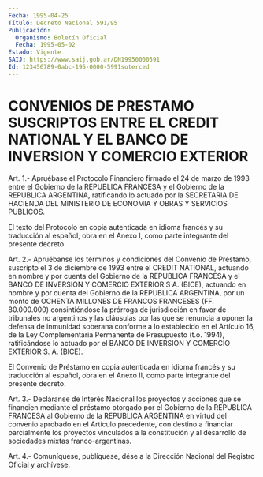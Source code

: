 ```yaml
---
Fecha: 1995-04-25
Título: Decreto Nacional 591/95
Publicación:
  Organismo: Boletín Oficial
  Fecha: 1995-05-02
Estado: Vigente
SAIJ: https://www.saij.gob.ar/DN19950000591
Id: 123456789-0abc-195-0000-5991soterced
---
```

# CONVENIOS DE PRESTAMO SUSCRIPTOS ENTRE EL CREDIT NATIONAL Y EL BANCO DE INVERSION Y COMERCIO EXTERIOR

<a id="1"></a>
Art.  1.-  Apruébase  el Protocolo Financiero firmado el 24 de marzo de 1993 entre el Gobierno  de  la  REPUBLICA  FRANCESA  y  el Gobierno  de  la REPUBLICA ARGENTINA, ratificando lo actuado por la SECRETARIA  DE HACIENDA  DEL  MINISTERIO  DE  ECONOMIA  Y  OBRAS  Y SERVICIOS PUBLICOS.

El texto del  Protocolo  en  copia autenticada en idioma francés y su  traducción  al  español,  obra   en  el  Anexo  I,  como  parte integrante del presente decreto.

<a id="2"></a>
Art. 2.- Apruébanse los términos y condiciones del Convenio de Préstamo,  suscripto  el  3  de  diciembre  de 1993 entre el CREDIT NATIONAL,  actuando  en  nombre  y por cuenta del  Gobierno  de  la REPUBLICA FRANCESA y el BANCO DE INVERSION  Y  COMERCIO  EXTERIOR S A.  (BICE),  actuando  en  nombre  y por cuenta del Gobierno de  la REPUBLICA ARGENTINA, por un monto de  OCHENTA  MILLONES  DE FRANCOS FRANCESES    (FF.    80.000.000)   consintiéndose  la  prórroga  de jurisdicción en favor de tribunales  no  argentinos y las cláusulas por las que se renuncia a oponer la defensa  de  inmunidad soberana conforme a lo establecido en el Artículo 16, de la Ley Complementaria Permanente de Presupuesto (t.o. 1994), ratificándose  lo  actuado  por  el BANCO DE INVERSION  Y  COMERCIO EXTERIOR S. A. (BICE).

El Convenio de Préstamo en copia  autenticada  en idioma francés y su  traducción  al  español,  obra  en  el  Anexo  II,  como  parte integrante del presente decreto.

<a id="3"></a>
Art.  3.-  Decláranse  de  Interés  Nacional  los  proyectos y acciones  que  se  financien  mediante el préstamo otorgado por  el Gobierno  de la REPUBLICA FRANCESA  al  Gobierno  de  la  REPUBLICA ARGENTINA  en    virtud   del  convenio  aprobado  en  el  Artículo precedente,  con destino a  financiar  parcialmente  los  proyectos vinculados a la  constitución  y al desarrollo de sociedades mixtas franco-argentinas.

<a id="4"></a>
Art. 4.- Comuníquese, publíquese, dése a la Dirección Nacional del Registro Oficial y archívese.